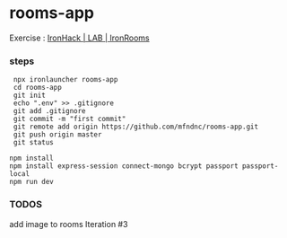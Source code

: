 # rooms-app

Exercise : [IronHack | LAB | IronRooms](https://github.com/ironhack-labs/lab-express-rooms-with-reviews 'GitHub IronRooms')

### steps

     npx ironlauncher rooms-app
     cd rooms-app
     git init
     echo ".env" >> .gitignore
     git add .gitignore
     git commit -m "first commit"
     git remote add origin https://github.com/mfndnc/rooms-app.git
     git push origin master
     git status

    npm install
    npm install express-session connect-mongo bcrypt passport passport-local
    npm run dev

### TODOS

add image to rooms
Iteration #3
